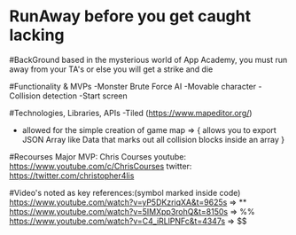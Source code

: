 # RunAway before you get caught lacking


#BackGround
based in the mysterious world of App Academy, you must run away from your TA's or else you will get a strike and die 

#Functionality & MVPs
-Monster Brute Force AI 
-Movable character 
-Collision detection 
-Start screen

#Technologies, Libraries, APIs
-Tiled (https://www.mapeditor.org/) 
  - allowed for the simple creation of game map => {
    allows you to export JSON Array like Data that marks out all collision blocks inside an array
  }

#Recourses 
  Major MVP: Chris Courses 
    youtube: https://www.youtube.com/c/ChrisCourses
    twitter: https://twitter.com/christopher4lis
    
  #Video's noted as key references:(symbol marked inside code)
    https://www.youtube.com/watch?v=yP5DKzriqXA&t=9625s => **
    https://www.youtube.com/watch?v=5IMXpp3rohQ&t=8150s => %%
    https://www.youtube.com/watch?v=C4_iRLlPNFc&t=4347s => $$
    
 

